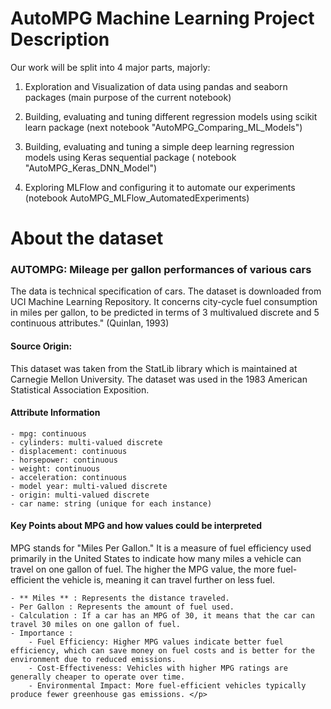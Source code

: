 ﻿# AutoMPG Machine Learning Project Description

Our work will be split into 4 major parts, majorly:

1. Exploration and Visualization of data using pandas and seaborn packages (main purpose of the current notebook)

2. Building, evaluating and tuning different regression models using scikit learn package (next notebook "AutoMPG_Comparing_ML_Models")

3. Building, evaluating and tuning a simple deep learning regression models using Keras sequential package ( notebook "AutoMPG_Keras_DNN_Model")

4. Exploring MLFlow and configuring it to automate our experiments (notebook AutoMPG_MLFlow_AutomatedExperiments)

# About the dataset

### AUTOMPG: Mileage per gallon performances of various cars

The data is technical specification of cars. The dataset is downloaded from UCI Machine Learning Repository. It concerns city-cycle fuel consumption in miles per gallon, to be predicted in terms of 3 multivalued discrete and 5 continuous attributes." (Quinlan, 1993)

#### Source Origin: 
This dataset was taken from the StatLib library which is maintained at Carnegie Mellon University. The dataset was used in the 1983 American Statistical Association Exposition.

#### Attribute Information

    - mpg: continuous
    - cylinders: multi-valued discrete
    - displacement: continuous
    - horsepower: continuous
    - weight: continuous
    - acceleration: continuous
    - model year: multi-valued discrete
    - origin: multi-valued discrete
    - car name: string (unique for each instance)

#### Key Points about MPG and how values could be interpreted

<p>MPG stands for "Miles Per Gallon." It is a measure of fuel efficiency used primarily in the United States to indicate how many miles a vehicle can travel on one gallon of fuel. The higher the MPG value, the more fuel-efficient the vehicle is, meaning it can travel further on less fuel.

    - ** Miles ** : Represents the distance traveled.
    - Per Gallon : Represents the amount of fuel used.
    - Calculation : If a car has an MPG of 30, it means that the car can travel 30 miles on one gallon of fuel.
    - Importance :
        - Fuel Efficiency: Higher MPG values indicate better fuel efficiency, which can save money on fuel costs and is better for the environment due to reduced emissions.
        - Cost-Effectiveness: Vehicles with higher MPG ratings are generally cheaper to operate over time.
        - Environmental Impact: More fuel-efficient vehicles typically produce fewer greenhouse gas emissions. </p>



